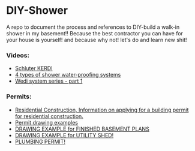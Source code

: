 # DIY-Shower
A repo to document the process and references to DIY-build a walk-in shower in my basement!!
Because the best contractor you can have for your house is yourself! and because why not! let's do and learn new shit!



### Videos:

- [Schluter KERDI](https://www.youtube.com/watch?v=Dy1pMQ3zQLw)
- [4 types of shower water-proofing systems](https://www.youtube.com/watch?v=f0KkcorhcPM)
- [Wedi system series - part 1](https://www.youtube.com/watch?v=3Eu_CD6YPfg)



### Permits:

- [Residential Construction, Information on applying for a building permit for residential construction.](https://www.stlouis-mo.gov/government/departments/public-safety/building/permits/building-permits/residential-construction.cfm)
- [Permit drawing examples](https://www.stlouis-mo.gov/government/departments/public-safety/building/documents/residential-construction-guidelines.cfm)
- [DRAWING EXAMPLE for FINISHED BASEMENT PLANS](https://www.stlouis-mo.gov/government/departments/public-safety/building/documents/upload/finished-basement.pdf)
- [DRAWING EXAMPLE for UTILITY SHED!](https://www.stlouis-mo.gov/government/departments/public-safety/building/documents/upload/Residential%20Utility%20Shed%2020101.pdf)
- [ PLUMBING PERMIT! ](https://www.stlouis-mo.gov/government/departments/public-safety/building/permits/plumbing-permits.cfm)
